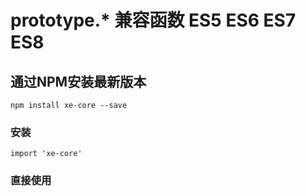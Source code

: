 # prototype.* 兼容函数 ES5 ES6 ES7 ES8

## 通过NPM安装最新版本

``` shell
npm install xe-core --save
```

### 安装
``` shell
import 'xe-core'
```

### 直接使用<script>引入
``` shell
<script type="text/javascript" src="dist/core.js"></script>
```

## License
Copyright (c) 2017-present, Xu Liangzhan
